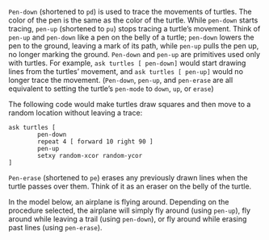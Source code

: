 `Pen-down` (shortened to `pd`) is used to trace the movements of turtles. The color of the pen is the same as the color of the turtle. While `pen-down` starts tracing, `pen-up` (shortened to `pu`) stops tracing a turtle’s movement. Think of `pen-up` and `pen-down` like a pen on the belly of a turtle; `pen-down` lowers the pen to the ground, leaving a mark of its path, while `pen-up` pulls the pen up, no longer marking the ground. `Pen-down` and `pen-up` are primitives used only with turtles. For example, `ask turtles [ pen-down]` would start drawing lines from the turtles’ movement, and `ask turtles [ pen-up]` would no longer trace the movement. (`Pen-down`, `pen-up`, and `pen-erase` are all equivalent to setting the turtle’s `pen-mode` to `down`, `up`, or `erase`) 

The following code would make turtles draw squares and then move to a random location without leaving a trace:

```	
ask turtles [
   		pen-down
		repeat 4 [ forward 10 right 90 ]
		pen-up 
		setxy random-xcor random-ycor
]
```

`Pen-erase` (shortened to `pe`) erases any previously drawn lines when the turtle passes over them. Think of it as an eraser on the belly of the turtle. 



In the model below, an airplane is flying around. Depending on the procedure selected, the airplane will simply fly around (using `pen-up`), fly around while leaving a trail (using `pen-down`), or fly around while erasing past lines (using `pen-erase`). 